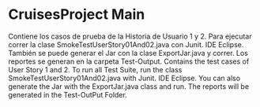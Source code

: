 # CruisesProject Main
Contiene los casos de prueba de la Historia de Usuario 1 y 2. Para ejecutar correr la clase SmokeTestUserStory01And02.java con Junit. IDE Eclipse. También se puede generar el Jar con la clase ExportJar.java y correr. Los reportes se generan en la carpeta Test-Output.
Contains the test cases of User Story 1 and 2. To run all Test Suite, run the class SmokeTestUserStory01And02.java with Junit. IDE Eclipse. You can also generate the Jar with the ExportJar.java class and run. The reports will be generated in the Test-OutPut Folder.
